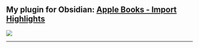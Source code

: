 ## My plugin for Obsidian: [Apple Books - Import Highlights](https://obsidian.md/plugins?id=apple-books-import-highlights)

<a href="https://github.com/bandantonio/obsidian-apple-books-highlights-plugin" target="_blank"><img src="https://github.com/bandantonio/obsidian-apple-books-highlights-plugin/raw/master/plugin-banner.png" /></a>

----

<!-- Last updated: Thu Mar  7 12:14:51 2024 -->